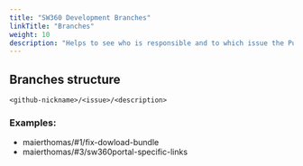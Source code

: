 ```yaml
---
title: "SW360 Development Branches"
linkTitle: "Branches"
weight: 10
description: "Helps to see who is responsible and to which issue the Pull Request corresponds"
---
```


## Branches structure
`<github-nickname>/<issue>/<description>`


### Examples:
- maierthomas/#1/fix-dowload-bundle
- maierthomas/#3/sw360portal-specific-links
